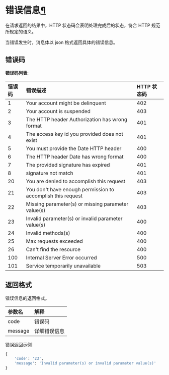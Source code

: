 ---
---

# 错误信息[¶](#error_code '永久链接至标题')

在请求返回的结果中，HTTP 状态码会表明处理完成后的状态，符合 HTTP
规范所规定的语义。

当错误发生时，消息体以 json 格式返回具体的错误信息。


## 错误码

**错误码列表**:

|错误码|错误描述|HTTP 状态码|
|:---|:---|:---|
|1|Your account might be delinquent|402|
|2|Your account is suspended|403|
|3|The HTTP header Authorization has wrong format|401|
|4|The access key id you provided does not exist|401|
|5|You must provide the Date HTTP header|400|
|6|The HTTP header Date has wrong format|400|
|7|The provided signature has expired|401|
|8|signature not match|401|
|20|You are denied to accomplish this request|403|
|21|You don't have enough permission to accomplish this request|403|
|22|Missing parameter(s) or missing parameter value(s)|403|
|23|Invalid parameter(s) or invalid parameter value(s)|400|
|24|Invalid methods(s)|400|
|25|Max requests exceeded|400|
|26|Can't find the resource|400|
|100|Internal Server Error occurred|500|
|101|Service temporarily unavailable|503|


## 返回格式

错误信息的返回格式。

|参数名|解释|
|:---|:---|
|code|错误码|
|message|详细错误信息|


错误返回示例

```python
{
    'code': '23',
    'message': 'Invalid parameter(s) or invalid parameter value(s)'
}
```


